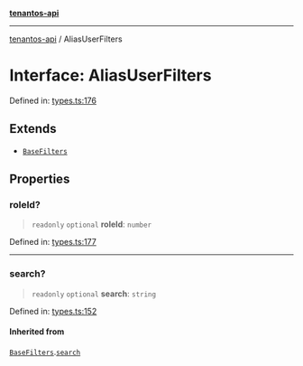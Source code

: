[**tenantos-api**](../README.md)

***

[tenantos-api](../globals.md) / AliasUserFilters

# Interface: AliasUserFilters

Defined in: [types.ts:176](https://github.com/shadmanZero/tenantos-api/blob/fe61944d7cb3ee6cc3061a8309e45287291cb501/src/types.ts#L176)

## Extends

- [`BaseFilters`](BaseFilters.md)

## Properties

### roleId?

> `readonly` `optional` **roleId**: `number`

Defined in: [types.ts:177](https://github.com/shadmanZero/tenantos-api/blob/fe61944d7cb3ee6cc3061a8309e45287291cb501/src/types.ts#L177)

***

### search?

> `readonly` `optional` **search**: `string`

Defined in: [types.ts:152](https://github.com/shadmanZero/tenantos-api/blob/fe61944d7cb3ee6cc3061a8309e45287291cb501/src/types.ts#L152)

#### Inherited from

[`BaseFilters`](BaseFilters.md).[`search`](BaseFilters.md#search)
